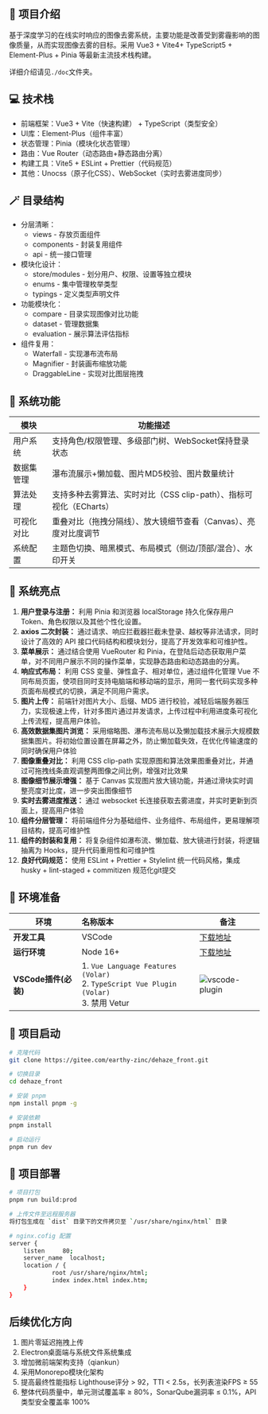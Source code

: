 ## 📢 项目介绍

基于深度学习的在线实时响应的图像去雾系统，主要功能是改善受到雾霾影响的图像质量，从⽽实现图像去雾的⽬标。采用 Vue3 + Vite4+ TypeScript5 + Element-Plus + Pinia 等最新主流技术栈构建。

详细介绍请见`./doc`文件夹。

## 💻 技术栈

* 前端框架：Vue3 + Vite（快速构建） + TypeScript（类型安全）
* UI库：Element-Plus（组件丰富）
* 状态管理：Pinia（模块化状态管理）
* 路由：Vue Router（动态路由+静态路由分离）
* 构建工具：Vite5 + ESLint + Prettier（代码规范）
* 其他：Unocss（原子化CSS）、WebSocket（实时去雾进度同步）

## 🪄 目录结构

* 分层清晰：
  * views - 存放页面组件
  * components - 封装复用组件
  * api - 统一接口管理
* 模块化设计：
  * store/modules - 划分用户、权限、设置等独立模块
  * enums - 集中管理枚举类型
  * typings - 定义类型声明文件
* 功能模块化：
  * compare - 目录实现图像对比功能
  * dataset - 管理数据集
  * evaluation - 展示算法评估指标
* 组件复用：
  * Waterfall - 实现瀑布流布局
  * Magnifier - 封装画布缩放功能
  * DraggableLine - 实现对比图层拖拽

## 🛞 系统功能

| 模块    | 功能描述                                        | 
|-------|---------------------------------------------|
| 用户系统  | 支持角色/权限管理、多级部门树、WebSocket保持登录状态             |
| 数据集管理 | 瀑布流展示+懒加载、图片MD5校验、图片数量统计                    |
| 算法处理  | 支持多种去雾算法、实时对比（CSS clip-path）、指标可视化（ECharts） |
| 可视化对比 | 重叠对比（拖拽分隔线）、放大镜细节查看（Canvas）、亮度对比度调节         |
| 系统配置  | 主题色切换、暗黑模式、布局模式（侧边/顶部/混合）、水印开关              |

## 🚨 系统亮点

1. **⽤户登录与注册：** 利⽤ Pinia 和浏览器 localStorage 持久化保存⽤户 Token、⻆⾊权限以及其他个性化设置。
2. **axios ⼆次封装：** 通过请求、响应拦截器拦截未登录、越权等⾮法请求，同时设计了⾼效的 API 接⼝代码结构和模块划分，提⾼了开发效率和可维护性。
3. **菜单展示：** 通过结合使⽤ VueRouter 和 Pinia，在登陆后动态获取⽤户菜单，对不同⽤户展示不同的操作菜单，实现静态路由和动态路由的分离。
4. **响应式布局：** 利⽤ CSS 变量、弹性盒⼦、相对单位，通过组件化管理 Vue 不同布局⻚⾯，使项⽬同时⽀持电脑端和移动端的显示，⽤同⼀套代码实现多种⻚⾯布局模式的切换，满⾜不同⽤户需求。
5. **图⽚上传：** 前端针对图⽚⼤⼩、后缀、MD5 进⾏校验，减轻后端服务器压⼒，实现极速上传，针对多图⽚通过并发请求，上传过程中利⽤进度条可视化上传流程，提⾼⽤户体验。
6. **⾼效数据集图⽚浏览：** 采⽤缩略图、瀑布流布局以及懒加载技术展示⼤规模数据集图⽚。将初始位置设置在屏幕之外，防⽌懒加载失效，在优化传输速度的同时确保⽤户体验
7. **图像重叠对⽐：** 利⽤ CSS clip-path 实现原图和算法效果图重叠对⽐，并通过可拖拽线条直观调整两图像之间⽐例，增强对⽐效果
8. **图像细节展示增强：** 基于 Canvas 实现图⽚放⼤镜功能，并通过滑块实时调整亮度对⽐度，进⼀步突出图像细节
9. **实时去雾进度推送：** 通过 websocket 长连接获取去雾进度，并实时更新到页面上，提⾼用户体验
10. **组件分层管理：** 将前端组件分为基础组件、业务组件、布局组件，更易理解项目结构，提⾼可维护性
11. **组件的封装和复⽤：** 将复杂组件如瀑布流、懒加载、放⼤镜进⾏封装，将逻辑抽离为 Hooks，提升代码重⽤性和可维护性
12. **良好代码规范：** 使用 ESLint + Prettier + Stylelint 统一代码风格，集成 husky + lint-staged + commitizen 规范化git提交

## 🌺 环境准备

| 环境               | 名称版本                                                                                            | 备注                                                                                        |
|------------------|:------------------------------------------------------------------------------------------------|-------------------------------------------------------------------------------------------|
| **开发工具**         | VSCode                                                                                          | [下载地址](https://code.visualstudio.com/Download)                                            |
| **运行环境**         | Node 16+                                                                                        | [下载地址](http://nodejs.cn/download)                                                         |
| **VSCode插件(必装)** | 1. `Vue Language Features (Volar) ` <br/> 2. `TypeScript Vue Plugin (Volar) `  <br/>3. 禁用 Vetur | ![vscode-plugin](https://foruda.gitee.com/images/1687755823108948048/d0198b2d_716974.png) |

## 🚀 项目启动

```bash
# 克隆代码
git clone https://gitee.com/earthy-zinc/dehaze_front.git

# 切换目录
cd dehaze_front

# 安装 pnpm
npm install pnpm -g

# 安装依赖
pnpm install

# 启动运行
pnpm run dev
```

## 🌺 项目部署

```bash
# 项目打包
pnpm run build:prod

# 上传文件至远程服务器
将打包生成在 `dist` 目录下的文件拷贝至 `/usr/share/nginx/html` 目录

# nginx.cofig 配置
server {
	listen     80;
	server_name  localhost;
	location / {
			root /usr/share/nginx/html;
			index index.html index.htm;
	}
}
```

## 后续优化方向

1. 图片零延迟拖拽上传
2. Electron桌面端与系统文件系统集成
3. 增加微前端架构支持（qiankun）
4. 采用Monorepo模块化架构
5. 提高最终性能指标 Lighthouse评分 > 92，TTI < 2.5s，长列表渲染FPS ≥ 55
6. 整体代码质量中，单元测试覆盖率 ≥ 80%，SonarQube漏洞率 ≤ 0.1%，API类型安全覆盖率 100%
